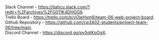 Slack Channel - https://itatjcu.slack.com/?redir=%2Farchives%2FG011K4DHGG6.  
Trello Board - https://trello.com/b/vOleHxm8/team-06-web-project-board.  
Github Repository - https://github.com/cp3402-students/project-team-06/tree/main.  
Discord Channel - https://discord.gg/py5qtKpGgX.  

